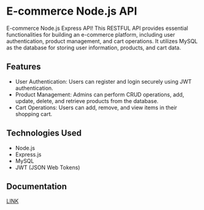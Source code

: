 # E-commerce Node.js API

E-commerce Node.js Express API! This RESTFUL API provides essential functionalities for building an e-commerce platform, including user authentication, product management, and cart operations. It utilizes MySQL as the database for storing user information, products, and cart data.

## Features

- User Authentication: Users can register and login securely using JWT authentication.
- Product Management: Admins can perform CRUD operations, add, update, delete, and retrieve products from the database.
- Cart Operations: Users can add, remove, and view items in their shopping cart.

## Technologies Used

- Node.js
- Express.js
- MySQL
- JWT (JSON Web Tokens)

## Documentation

[LINK](https://documenter.getpostman.com/view/34470665/2sA3JKc2DX)
